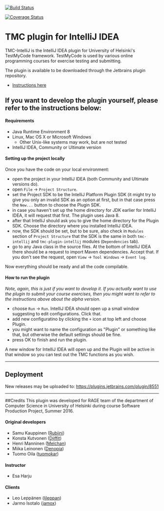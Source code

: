 [![Build Status](https://travis-ci.org/ohtu-intellij/tmc-intellij.svg?branch=master)](https://travis-ci.org/ohtu-intellij/tmc-intellij)

[![Coverage Status](https://coveralls.io/repos/github/ohtu-intellij/tmc-intellij/badge.svg?branch=master)](https://coveralls.io/github/ohtu-intellij/tmc-intellij?branch=master)

# TMC plugin for IntelliJ IDEA

TMC-IntelliJ is the IntelliJ IDEA plugin for University of Helsinki's TestMyCode framework. TestMyCode is used by various online programming courses for exercise testing and submitting.

The plugin is available to be downloaded through the Jetbrains plugin repository.
- [Instructions here](https://github.com/ohtu-intellij/tmc-intellij/wiki)

## If you want to develop the plugin yourself, please refer to the instructions below:

#### Requirements

* Java Runtime Environment 8
* Linux, Mac OS X or Microsoft Windows
  * Other Unix-like systems may work, but are not tested
* IntelliJ IDEA, Community or Ultimate version

#### Setting up the project locally

Once you have the code on your local environment:

* open the project in your IntelliJ IDEA (both Community and Ultimate versions do).
* open `File` -> `Project Structure`.
* set the Project SDK to be the IntelliJ Platform Plugin SDK (it might try to give you only an invalid SDK as an option at first, but in that case press the `New...` button to choose the Plugin SDK.
* in case you haven't set up the home directory for JDK earlier for IntelliJ IDEA, it will request that first. The plugin uses Java 8.
* after that IntelliJ should ask you to give the home directory for the Plugin SDK. Choose the directory where you installed IntelliJ IDEA.
*  now, the SDK should be set, but to be sure, also check in `Modules` section of `Project Structure` that the SDK is the same in both `tmc-intellij` and `tmc-plugin-intellij` modules (`Dependencies` tab).
* go to any Java class in the source files. At the bottom of IntelliJ IDEA there should be a request to import Maven dependencies. Accept that. If you don't see the request, open `View` -> `Tool Windows` -> `Event log`.

Now everything should be ready and all the code compilable.

#### How to run the plugin
*Note, again, this is just if you want to develop it. If you actually want to use the plugin to submit your course exercises, then you might want to refer to the instructions above about the alpha version.*

* choose `Run` -> `Run`. IntelliJ IDEA should open up a small window suggesting to edit configurations. Click that.
* add new configuratino by clicking the `+` icon at top left and choose Plugin.
* you might want to name the configuration as "Plugin" or something like that, but otherwise the default settings should be fine.
* press OK to finish and run the plugin.

A new window for IntelliJ IDEA will open up and the Plugin will be active in that window so you can test out the TMC functions as you wish.

---

## Deployment

New releases may be uploaded to: https://plugins.jetbrains.com/plugin/8551 

---


##Credits
This plugin was developed for RAGE team of the department of Computer Science in University of Helsinki during course Software Production Project, Summer 2016.

#### Original developers

* Samu Kauppinen ([Rubiini](https://github.com/Rubiini))
* Konsta Kutvonen ([Djiffit](https://github.com/Djiffit))
* Henri Manninen ([Melchan](https://github.com/Melchan))
* Miika Leinonen ([Denopia](https://github.com/Denopia))
* Tuomo Oila ([tuomokar](https://github.com/tuomokar))

#### Instructor

* Esa Harju

#### Clients

* Leo Leppänen ([ljleppan](https://github.com/ljleppan))
* Jarmo Isotalo ([jamox](https://github.com/jamox))
